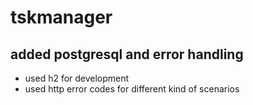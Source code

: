 # tskmanager
## added postgresql and error handling
 - used h2 for development
 - used http error codes for different kind of scenarios
